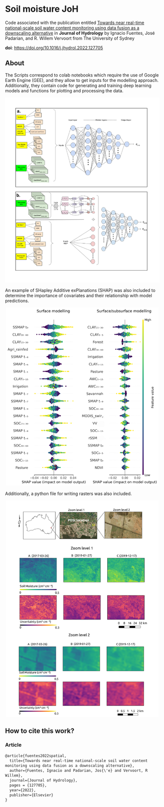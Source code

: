 # Soil moisture JoH

Code associated with the publication entitled [Towards near real-time national-scale soil water content monitoring using data fusion as a downscaling alternative](https://www.sciencedirect.com/science/article/abs/pii/S0022169422002803) in **Journal of Hydrology** by Ignacio Fuentes, José Padarian, and R. Willem Vervoort from The University of Sydney


**doi**: https://doi.org/10.1016/j.jhydrol.2022.127705



## About

The Scripts correspond to colab notebooks which require the use of Google Earth Engine (GEE), and they allow to get inputs for the modelling approach. Additionally, they contain code for generating and training deep learning models and functions for plotting and processing the data. 

<p align="center">
  <img src="combined.png" alt="time_series" width="700">
</p>

An example of SHapley Additive exPlanations (SHAP) was also included to determine the importance of covariates and their relationship with model predictions. 

<p align="center">
  <img src="shap0 (4).png" alt="average" width="500">
</p>

Additionally, a python file for writing rasters was also included.

<p align="center">
  <img src="join.png" alt="heatmap" width="500">
</p>

## How to cite this work?

### Article

```
@article{fuentes2022spatial,
  title={Towards near real-time national-scale soil water content monitoring using data fusion as a downscaling alternative},
  author={Fuentes, Ignacio and Padarian, Jos{\'e} and Vervoort, R Willem},
  journal={Journal of Hydrology},
  pages = {127705},
  year={2022},
  publisher={Elsevier}
}
```
